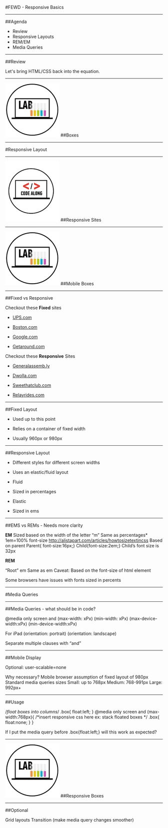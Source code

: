 
#FEWD - Responsive Basics 

---


##Agenda

*	Review
*	Responsive Layouts
*	REM/EM
*	Media Queries

---


##Review

Let's bring HTML/CSS back into the equation.

---


![GeneralAssemb.ly](../../img/icons/Exercise_icon_md.png)
##Boxes

---


#Responsive Layout

---



![GeneralAssemb.ly](../../img/icons/code_along.png)
##Responsive Sites

---


![GeneralAssemb.ly](../../img/icons/exercise_icon_md.png)
##Mobile Boxes

---



##Fixed vs Responsive

Checkout these __Fixed__ sites

*	[UPS.com](http://www.ups.com)

*	[Boston.com](http://www.boston.com)

*	[Google.com](http://www.google.com)

*	[Getaround.com](http://www.getaround.com)


Checkout these __Responsive__ Sites

*	[Generalassemb.ly](http://www.generalassemb.ly)

*	[Dwolla.com](http://www.dwolla.com)

*	[Sweethatclub.com](http://www.sweethatclub.com)

*	[Relayrides.com](http://www.relayrides.com)

---

##Fixed Layout

*	Used up to this point

*	Relies on a container of fixed width

*	Usually 960px or 980px

---

##Responsive Layout

*	Different styles for different screen widths

*	Uses an elastic/fluid layout

*	Fluid

*	Sized in percentages

*	Elastic

*	Sized in ems

---


##EMS vs REMs - Needs more clarity

__EM__
Sized based on the width of the letter “m” 
Same as percentages*
1em=100% font-size
http://alistapart.com/articles/howtosizetextincss
Based on parent
Parent{ font-size:16px;}
Child{font-size:2em;}
Child’s font size is 32px

__REM__

“Root” em
Same as em
Caveat: Based on the font-size of html element


<aside class="notes">
Some browsers have issues with fonts sized in percents

</aside>

---


#Media Queries

---

##Media Queries - what should be in code?

@media only screen and
(max-width: xPx)
(min-width: xPx)
(max-device-width:xPx)
(min-device-width:xPx)

For iPad
(orientation: portrait)
(orientation: landscape)

Separate multiple clauses with “and”

---

##Mobile Display

<meta name="viewport" content="width=device-width, initial-scale=1">
Optional: user-scalable=none

<meta name="viewport" content="width=device-width, initial-scale=1, user-scalable=none">



Why necessary?
Mobile browser assumption of fixed layout of 980px
Standard media queries sizes
Small: up to 768px
Medium: 768-991px
Large: 992px+

<aside class="notes">

</aside>

---

##Usage

/*float boxes into columns*/
.box{
	float:left;
}
@media only screen and (max-width:768px){
	/*insert responsive css here
	ex: stack floated boxes
	*/
	.box{
		float:none;
	}
} 

If I put the media query before .box{float:left;} will this work as expected?

---

![GeneralAssemb.ly](../../img/icons/exercise_icon_md.png)
##Responsive Boxes

---

##Optional

Grid layouts
Transition (make media query changes smoother)
